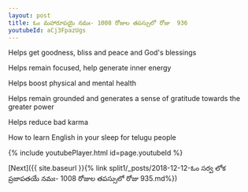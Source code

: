 ```yaml
---
layout: post
title: ఓం మహారూపయై నమః- 1008 రోజుల తపస్సులో రోజు  936
youtubeId: aCj3FpazUgs
---
```

 
 
Helps get goodness, bliss and peace and God's blessings
 
Helps remain focused, help generate inner energy 
 
Helps boost physical and mental health 
 
Helps remain grounded and generates a sense of gratitude towards the greater power 
 
Helps reduce bad karma
 
How to learn English in your sleep for telugu people
 
 
 
 


{% include youtubePlayer.html id=page.youtubeId %}
 
[Next]({{ site.baseurl }}{% link split1/_posts/2018-12-12-ఓం సర్వ లోక ప్రజాపతయే నమః- 1008 రోజుల తపస్సులో రోజు  935.md%})
 
